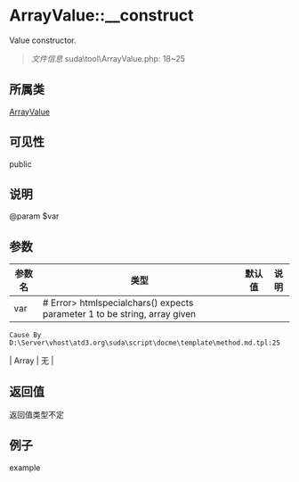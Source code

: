 # ArrayValue::__construct
Value constructor.
> *文件信息* suda\tool\ArrayValue.php: 18~25
## 所属类 

[ArrayValue](../ArrayValue.md)

## 可见性

  public  
## 说明

@param $var

## 参数

| 参数名 | 类型 | 默认值 | 说明 |
|--------|-----|-------|-------|
| var |  # Error> htmlspecialchars() expects parameter 1 to be string, array given
	Cause By D:\Server\vhost\atd3.org\suda\script\docme\template\method.md.tpl:25
 | Array | 无 |

## 返回值
返回值类型不定

## 例子

example